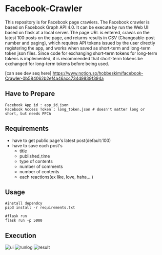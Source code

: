 # Facebook-Crawler
This repository is for Facebook page crawlers. The Facebook crawler is based on Facebook Graph API 4.0. It can be execute by run the Web UI based on flask at a local server. The page URL is entered, crawls on the latest 100 posts on the page, and returns results in CSV (Changeable-post number and paging), which requires API tokens issued by the user directly registering the app, and works when saved as short-term and long-term token json files. Since code for exchanging short-term tokens for long-term tokens is implemented, it is recommended that short-term tokens be exchanged for long-term tokens before being used.

[can see dev seq here]
https://www.notion.so/hobbeskim/facebook-Crawler-0b584062b2ef4a46acc734d9839f394a

## Have to Prepare

    Facebook App id : app_id.json
    Facebook Access Token : long_token.json # doesn't matter long or short, but needs PPCA  

## Requirements

- have to get public page's latest post(default:100)
- have to save each post's 
    - title
    - published_time
    - type of contents
    - number of comments
    - number of contents
    - each reactions(ex like, love, haha,...)


## Usage
    #install dependcy
    pip3 install -r requirements.txt
    
    #flask run
    flask run -p 5000

## Execution
![ui](https://user-images.githubusercontent.com/57410044/104693306-c5a52e80-574c-11eb-96c3-e4155d5ac92d.png)
![runlog](https://user-images.githubusercontent.com/57410044/104693316-c938b580-574c-11eb-9eea-c6dfd036b76c.png)
![result](https://user-images.githubusercontent.com/57410044/104693330-cc33a600-574c-11eb-84db-68881a6c3361.png)

